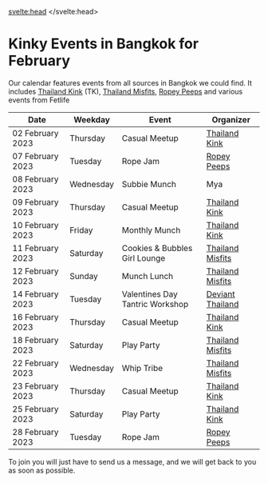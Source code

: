<script lang="ts">
  import Contact from '$lib/Contact.svelte';
</script>

<svelte:head>
	<title>Past February 2023 Kinky Events in Bangkok</title>
	<meta name="description" content="Overview for February 2023 Kinky events, fetish play parties, learn shibari workshops, fetish stores and so much more in Bangkok" />
</svelte:head>

# Kinky Events in Bangkok for February

Our calendar features events from all sources in Bangkok we could find.
It includes [Thailand Kink](/communities/ThailandKink) (TK), [Thailand Misfits](/communities/ThailandMisfits), [Ropey Peeps](/communities/ThailandRopeyPeeps) and various events from Fetlife

| Date | Weekday | Event | Organizer |
| ----------- | ----------- | ----------- | ----------- |
| 02 February 2023 | Thursday | Casual Meetup | [Thailand Kink](/communities/ThailandKink) |
| 07 February 2023 | Tuesday | Rope Jam | [Ropey Peeps](/communities/ThailandRopeyPeeps) |
| 08 February 2023 | Wednesday | Subbie Munch | Mya |
| 09 February 2023 | Thursday | Casual Meetup | [Thailand Kink](/communities/ThailandKink) |
| 10 February 2023 | Friday | Monthly Munch | [Thailand Kink](/communities/ThailandKink) |
| 11 February 2023 | Saturday | Cookies & Bubbles Girl Lounge | [Thailand Misfits](/communities/ThailandMisfits) |
| 12 February 2023 | Sunday | Munch Lunch | [Thailand Misfits](/communities/ThailandMisfits) |
| 14 February 2023 | Tuesday | Valentines Day Tantric Workshop | [Deviant Thailand](/communities/DeviantThailand) 
| 16 February 2023 | Thursday | Casual Meetup | [Thailand Kink](/communities/ThailandKink) |
| 18 February 2023 | Saturday | Play Party | [Thailand Misfits](/communities/ThailandMisfits) |
| 22 February 2023 | Wednesday | Whip Tribe | [Thailand Misfits](/communities/ThailandMisfits) |
| 23 February 2023 | Thursday | Casual Meetup | [Thailand Kink](/communities/ThailandKink) |
| 25 February 2023 | Saturday | Play Party | [Thailand Kink](/communities/ThailandKink) |
| 28 February 2023 | Tuesday | Rope Jam | [Ropey Peeps](/communities/ThailandRopeyPeeps) |

To join you will just have to send us a message, and we will get back to you as soon as possible.

<Contact />